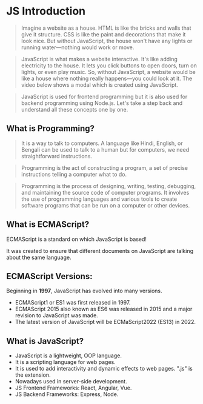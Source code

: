 # JS Introduction

> Imagine a website as a house. HTML is like the bricks and walls that give it structure. CSS is like the paint and decorations that make it look nice. But without JavaScript, the house won't have any lights or running water—nothing would work or move.

> JavaScript is what makes a website interactive. It's like adding electricity to the house. It lets you click buttons to open doors, turn on lights, or even play music. So, without JavaScript, a website would be like a house where nothing really happens—you could look at it. The video below shows a modal which is created using JavaScript.

> JavaScript is used for frontend programming but it is also used for backend programming using Node.js. Let's take a step back and understand all these concepts one by one.

## What is Programming?
> It is a way to talk to computers. A language like Hindi, English, or Bengali can be used to talk to a human but for computers, we need straightforward instructions.

> Programming is the act of constructing a program, a set of precise instructions telling a computer what to do.

> Programming is the process of designing, writing, testing, debugging, and maintaining the source code of computer programs. It involves the use of programming languages and various tools to create software programs that can be run on a computer or other devices.

## What is ECMAScript?
ECMAScript is a standard on which JavaScript is based!

It was created to ensure that different documents on JavaScript are talking about the same language.

## ECMAScript Versions:

Beginning in **1997**, JavaScript has evolved into many versions.

- ECMAScript1 or ES1 was first released in 1997.
- ECMAScript 2015 also known as ES6 was released in 2015 and a major revision to JavaScript was made.
- The latest version of JavaScript will be ECMaScript2022 (ES13) in 2022.

## What is JavaScript?
- JavaScript is a lightweight, OOP language.
- It is a scripting language for web pages.
- It is used to add interactivity and dynamic effects to web pages.
".js" is the extension.
- Nowadays used in server-side development.
- JS Frontend Frameworks: React, Angular, Vue.
- JS Backend Frameworks: Express, Node.